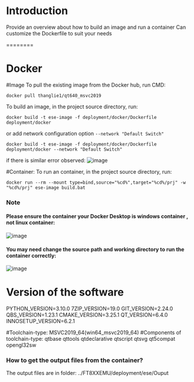 # Introduction
Provide an overview about how to build an image and run a container
Can customize the Dockerfile to suit your needs

========

# Docker

#Image
To pull the existing image from the Docker hub, run CMD:
```
docker pull thanglie1/qt640_msvc2019
```

To build an image, in the project source directory, run:

```
docker build -t ese-image -f deployment/docker/Dockerfile deployment/docker
```
or add network configuration option `--network "Default Switch"` 
```
docker build -t ese-image -f deployment/docker/Dockerfile deployment/docker --network "Default Switch"  
```  
if there is similar error observed: 
![image](https://user-images.githubusercontent.com/13127756/210039572-d51f58bb-8187-413b-af83-7ad4d556d76c.png)

#Container:
To run an container, in the project source directory, run:

```
docker run --rm --mount type=bind,source="%cd%",target="%cd%/prj" -w "%cd%/prj" ese-image build.bat
```

### Note
#### Please ensure the container your Docker Desktop is windows container , not linux container:  

![image](https://user-images.githubusercontent.com/13127756/210039718-79e71338-e981-4b69-ae28-f8e8047efc95.png)

#### You may need change the source path and working directory to run the container correctly: 

![image](https://user-images.githubusercontent.com/13127756/210046859-a5c4d20f-a91d-40fd-a985-a92de95e3cf3.png)


# Version of the software
PYTHON_VERSION=3.10.0
7ZIP_VERSION=19.0
GIT_VERSION=2.24.0
QBS_VERSION=1.23.1
CMAKE_VERSION=3.25.1
QT_VERSION=6.4.0
INNOSETUP_VERSION=6.2.1

#Toolchain-type:
MSVC2019_64(win64_msvc2019_64)
#Components of toolchain-type: 
qtbase qttools qtdeclarative qtscript qtsvg qt5compat opengl32sw

### How to get the output files from the container?  
The output files are in folder: ../FT8XXEMU/deployment/ese/Ouput
